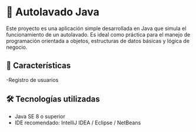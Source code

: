# 🧼 Autolavado Java

Este proyecto es una aplicación simple desarrollada en Java que simula el funcionamiento de un autolavado. Es ideal como práctica para el manejo de programación orientada a objetos, estructuras de datos básicas y lógica de negocio.

## 🚀 Características

-Registro de usuarios


## 🛠️ Tecnologías utilizadas

- Java SE 8 o superior
- IDE recomendado: IntelliJ IDEA / Eclipse / NetBeans
